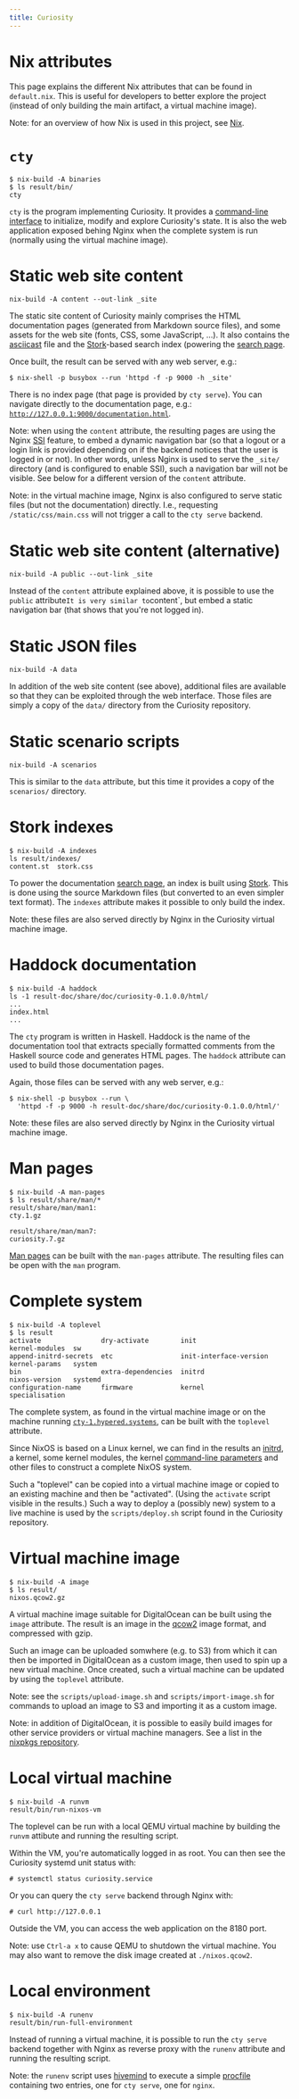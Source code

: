 ```yaml
---
title: Curiosity
---
```



# Nix attributes

This page explains the different Nix attributes that can be found in
`default.nix`. This is useful for developers to better explore the project
(instead of only building the main artifact, a virtual machine image).

Note: for an overview of how Nix is used in this project, see
[Nix](/documentation/nix).

# `cty`

```
$ nix-build -A binaries
$ ls result/bin/
cty
```

`cty` is the program implementing Curiosity. It provides a [command-line
interface](/documentation/clis) to initialize, modify and explore Curiosity's
state. It is also the web application exposed behing Nginx when the complete
system is run (normally using the virtual machine image).

# Static web site content

```
nix-build -A content --out-link _site
```

The static site content of Curiosity mainly comprises the HTML documentation
pages (generated from Markdown source files), and some assets for the web site
(fonts, CSS, some JavaScript, ...). It also contains the
[asciicast](https://asciinema.org/) file and the
[Stork](https://stork-search.net/)-based search index (powering the [search
page](/documentation/search).

Once built, the result can be served with any web server, e.g.:

```
$ nix-shell -p busybox --run 'httpd -f -p 9000 -h _site'
```

There is no index page (that page is provided by `cty serve`). You can navigate
directly to the documentation page, e.g.:
[`http://127.0.0.1:9000/documentation.html`](http://127.0.0.1:9000/documentation.html).

Note: when using the `content` attribute, the resulting pages are using the
Nginx [SSI](http://nginx.org/en/docs/http/ngx_http_ssi_module.html) feature, to
embed a dynamic navigation bar (so that a logout or a login link is provided
depending on if the backend notices that the user is logged in or not). In
other words, unless Nginx is used to serve the `_site/` directory (and is
configured to enable SSI), such a navigation bar will not be visible. See below
for a different version of the `content` attribute.

Note: in the virtual machine image, Nginx is also configured to serve static
files (but not the documentation) directly. I.e., requesting
`/static/css/main.css` will not trigger a call to the `cty serve` backend.

# Static web site content (alternative)

```
nix-build -A public --out-link _site
```

Instead of the `content` attribute explained above, it is possible to use the
`public` attribute` It is very similar to `content`, but embed a static
navigation bar (that shows that you're not logged in).

# Static JSON files

```
nix-build -A data
```

In addition of the web site content (see above), additional files are available
so that they can be exploited through the web interface. Those files are simply
a copy of the `data/` directory from the Curiosity repository.

# Static scenario scripts

```
nix-build -A scenarios
```

This is similar to the `data` attribute, but this time it provides a copy of
the `scenarios/` directory.

# Stork indexes

```
$ nix-build -A indexes
ls result/indexes/
content.st  stork.css
```

To power the documentation [search page](/documentation/search), an index is
built using [Stork](https://stork-search.net/). This is done using the source
Markdown files (but converted to an even simpler text format). The `indexes`
attribute makes it possible to only build the index.

Note: these files are also served directly by Nginx in the Curiosity virtual
machine image.

# Haddock documentation

```
$ nix-build -A haddock
ls -1 result-doc/share/doc/curiosity-0.1.0.0/html/
...
index.html
...
```

The `cty` program is written in Haskell. Haddock is the name of the
documentation tool that extracts specially formatted comments from the Haskell
source code and generates HTML pages. The `haddock` attribute can used to build
those documentation pages.

Again, those files can be served with any web server, e.g.:

```
$ nix-shell -p busybox --run \
  'httpd -f -p 9000 -h result-doc/share/doc/curiosity-0.1.0.0/html/'
```

Note: these files are also served directly by Nginx in the Curiosity virtual
machine image.

# Man pages

```
$ nix-build -A man-pages
$ ls result/share/man/*
result/share/man/man1:
cty.1.gz

result/share/man/man7:
curiosity.7.gz
```

[Man pages](/documentation/man-pages) can be built with the `man-pages`
attribute. The resulting files can be open with the `man` program.

# Complete system

```
$ nix-build -A toplevel
$ ls result
activate               dry-activate        init                    kernel-modules  sw
append-initrd-secrets  etc                 init-interface-version  kernel-params   system
bin                    extra-dependencies  initrd                  nixos-version   systemd
configuration-name     firmware            kernel                  specialisation
```

The complete system, as found in the virtual machine image or on the machine
running [`cty-1.hypered.systems`](https://cty-1.hypered.systems), can be built with the
`toplevel` attribute.

Since NixOS is based on a Linux kernel, we can find in the results an
[initrd](https://en.wikipedia.org/wiki/Initial_ramdisk), a kernel, some kernel
modules, the kernel [command-line
parameters](https://docs.kernel.org/admin-guide/kernel-parameters.html) and
other files to construct a complete NixOS system.

Such a "toplevel" can be copied into a virtual machine image or copied to an
existing machine and then be "activated". (Using the `activate` script visible
in the results.) Such a way to deploy a (possibly new) system to a live machine
is used by the `scripts/deploy.sh` script found in the Curiosity repository.

# Virtual machine image

```
$ nix-build -A image
$ ls result/
nixos.qcow2.gz
```

A virtual machine image suitable for DigitalOcean can be built using the
`image` attribute. The result is an image in the
[qcow2](https://en.wikipedia.org/wiki/Qcow) image format, and compressed with
gzip.

Such an image can be uploaded somwhere (e.g. to S3) from which it can then be
imported in DigitalOcean as a custom image, then used to spin up a new virtual
machine. Once created, such a virtual machine can be updated by using the
`toplevel` attribute.

Note: see the `scripts/upload-image.sh` and `scripts/import-image.sh` for
commands to upload an image to S3 and importing it as a custom image.

Note: in addition of DigitalOcean, it is possible to easily build images for
other service providers or virtual machine managers. See a list in the [nixpkgs
repository](https://github.com/NixOS/nixpkgs/tree/master/nixos/modules/virtualisation).

# Local virtual machine

```
$ nix-build -A runvm
result/bin/run-nixos-vm
```

The toplevel can be run with a local QEMU virtual machine by building the
`runvm` attibute and running the resulting script.

Within the VM, you're automatically logged in as root. You can then see the
Curiosity systemd unit status with:

```
# systemctl status curiosity.service
```

Or you can query the `cty serve` backend through Nginx with:

```
# curl http://127.0.0.1
```

Outside the VM, you can access the web application on the 8180 port.

Note: use `Ctrl-a x` to cause QEMU to shutdown the virtual machine. You may
also want to remove the disk image created at `./nixos.qcow2`.

# Local environment

```
$ nix-build -A runenv
result/bin/run-full-environment
```

Instead of running a virtual machine, it is possible to run the `cty serve`
backend together with Nginx as reverse proxy with the `runenv` attribute and
running the resulting script.

Note: the `runenv` script uses [hivemind](https://github.com/DarthSim/hivemind)
to execute a simple [procfile](https://devcenter.heroku.com/articles/procfile)
containing two entries, one for `cty serve`, one for `nginx`.
